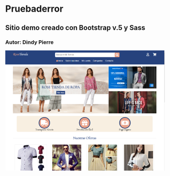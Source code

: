 # Pruebaderror
## Sitio demo creado con Bootstrap v.5 y Sass
### Autor: Dindy Pierre
![Screenshoot](https://github.com/Dindy86/Pruebaderror/blob/main/img/imagenreadme.PNG)
